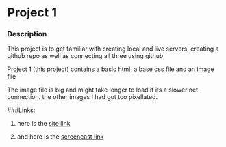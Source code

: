 
# Project 1


### Description
This project is to get familiar with creating local and live servers, creating a github repo as well as connecting all three using github

 Project 1 (this project) contains a basic html, a base css file and an image file
 
 The image file is big and might take longer to load if its a slower net connection. the other images I had got too pixellated.
 

###Links:
1. here is the [ site link ](http://p1.bparlapalli.me)

2. and here is the [ screencast link ](http://screencast.com/t/FgUznzwGV6B8)